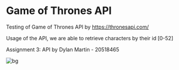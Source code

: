 # Game of Thrones API
Testing of Game of Thrones API by https://thronesapi.com/

Usage of the API, we are able to retrieve characters by their id [0-52]

Assignment 3: API by Dylan Martin - 20518465

![bg](https://github.com/SandalBandit/Info601-API-Assignment/assets/119099353/6ea33e69-4bb0-4ab2-9d2c-761fec798903)
